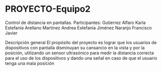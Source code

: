 # PROYECTO-Equipo2
Control de distancia en pantallas.
Participantes:
Gutierrez Alfaro Karla Estefanía 
Arellano Martinez Andrea Estefanía 
Jiménez Naranjo Francisco Javier


Descripción general
El propósito del proyecto es lograr que los usuarios de dispositivos con pantalla disminuyan su cansancio en la vista y por la posición, utilizando un sensor ultrasónico para medir la distancia correcta para el uso de los dispositivos y dando una señal en caso de que el usuario tenga una mala posición 
